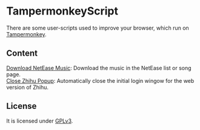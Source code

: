 # TampermonkeyScript
There are some user-scripts used to improve your browser, which run on [Tampermonkey](https://www.tampermonkey.net/scripts.php).

## Content
[Download NetEase Music](): Download the music in the NetEase list or song page.  
[Close Zhihu Popup](): Automatically close the initial login wingow for the web version of Zhihu.

## License
It is licensed under [GPLv3](https://github.com/san-qi/TampermonkeyScript/blob/main/LICENSE).
